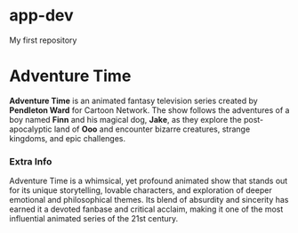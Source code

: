 # app-dev
My first repository
# **Adventure Time**

**Adventure Time** is an animated fantasy television series created by **Pendleton Ward** for Cartoon Network. The show follows the adventures of a boy named **Finn** and his magical dog, **Jake**, as they explore the post-apocalyptic land of **Ooo** and encounter bizarre creatures, strange kingdoms, and epic challenges.

### **Extra Info**
Adventure Time is a whimsical, yet profound animated show that stands out for its unique storytelling, lovable characters, and exploration of deeper emotional and philosophical themes. Its blend of absurdity and sincerity has earned it a devoted fanbase and critical acclaim, making it one of the most influential animated series of the 21st century.

